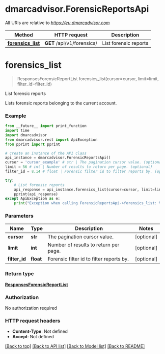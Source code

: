 # dmarcadvisor.ForensicReportsApi

All URIs are relative to *https://eu.dmarcadvisor.com*

Method | HTTP request | Description
------------- | ------------- | -------------
[**forensics_list**](ForensicReportsApi.md#forensics_list) | **GET** /api/v1/forensics/ | List forensic reports


# **forensics_list**
> ResponsesForensicReportList forensics_list(cursor=cursor, limit=limit, filter_id=filter_id)

List forensic reports

Lists forensic reports belonging to the current account.

### Example
```python
from __future__ import print_function
import time
import dmarcadvisor
from dmarcadvisor.rest import ApiException
from pprint import pprint

# create an instance of the API class
api_instance = dmarcadvisor.ForensicReportsApi()
cursor = 'cursor_example' # str | The pagination cursor value. (optional)
limit = 56 # int | Number of results to return per page. (optional)
filter_id = 8.14 # float | Forensic filter id to filter reports by. (optional)

try:
    # List forensic reports
    api_response = api_instance.forensics_list(cursor=cursor, limit=limit, filter_id=filter_id)
    pprint(api_response)
except ApiException as e:
    print("Exception when calling ForensicReportsApi->forensics_list: %s\n" % e)
```

### Parameters

Name | Type | Description  | Notes
------------- | ------------- | ------------- | -------------
 **cursor** | **str**| The pagination cursor value. | [optional] 
 **limit** | **int**| Number of results to return per page. | [optional] 
 **filter_id** | **float**| Forensic filter id to filter reports by. | [optional] 

### Return type

[**ResponsesForensicReportList**](ResponsesForensicReportList.md)

### Authorization

No authorization required

### HTTP request headers

 - **Content-Type**: Not defined
 - **Accept**: Not defined

[[Back to top]](#) [[Back to API list]](../README.md#documentation-for-api-endpoints) [[Back to Model list]](../README.md#documentation-for-models) [[Back to README]](../README.md)

